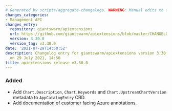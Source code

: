 ```yaml
---
# Generated by scripts/aggregate-changelogs. WARNING: Manual edits to this files will be overwritten.
changes_categories:
- Management API
changes_entry:
  repository: giantswarm/apiextensions
  url: https://github.com/giantswarm/apiextensions/blob/master/CHANGELOG.md#3300---2021-07-29
  version: 3.30.0
  version_tag: v3.30.0
date: '2021-07-29T14:50:52'
description: Changelog entry for giantswarm/apiextensions version 3.30.0, published
  on 29 July 2021, 14:50
title: apiextensions release v3.30.0
---
```


### Added
- Add `Chart.Description`, `Chart.Keywords` and `Chart.UpstreamChartVersion` metadata to `AppCatalogEntry` CRD.
- Add documentation of customer facing Azure annotations.
